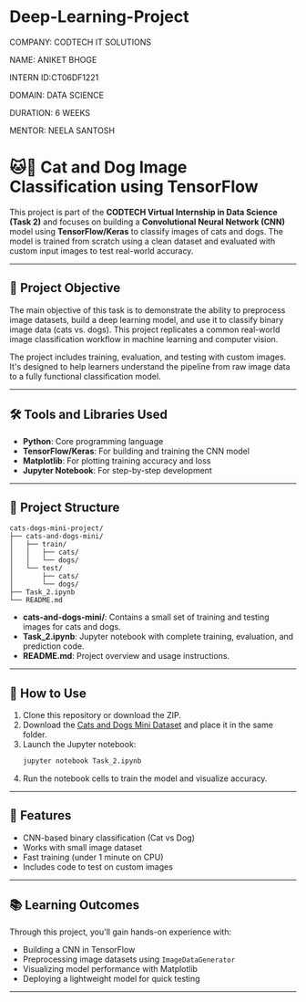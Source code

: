 # Deep-Learning-Project

COMPANY: CODTECH IT SOLUTIONS

NAME: ANIKET BHOGE

INTERN ID:CT06DF1221

DOMAIN: DATA SCIENCE

DURATION: 6 WEEKS

MENTOR: NEELA SANTOSH

# 🐱🐶 Cat and Dog Image Classification using TensorFlow

This project is part of the **CODTECH Virtual Internship in Data Science (Task 2)** and focuses on building a **Convolutional Neural Network (CNN)** model using **TensorFlow/Keras** to classify images of cats and dogs. The model is trained from scratch using a clean dataset and evaluated with custom input images to test real-world accuracy.

---

## 🚀 Project Objective

The main objective of this task is to demonstrate the ability to preprocess image datasets, build a deep learning model, and use it to classify binary image data (cats vs. dogs). This project replicates a common real-world image classification workflow in machine learning and computer vision.

The project includes training, evaluation, and testing with custom images. It's designed to help learners understand the pipeline from raw image data to a fully functional classification model.

---

## 🛠 Tools and Libraries Used

- **Python**: Core programming language
- **TensorFlow/Keras**: For building and training the CNN model
- **Matplotlib**: For plotting training accuracy and loss
- **Jupyter Notebook**: For step-by-step development

---

## 📂 Project Structure

```
cats-dogs-mini-project/
├── cats-and-dogs-mini/
│   ├── train/
│   │   ├── cats/
│   │   └── dogs/
│   └── test/
│       ├── cats/
│       └── dogs/
├── Task_2.ipynb
└── README.md
```

- **cats-and-dogs-mini/**: Contains a small set of training and testing images for cats and dogs.
- **Task_2.ipynb**: Jupyter notebook with complete training, evaluation, and prediction code.
- **README.md**: Project overview and usage instructions.

---

## 📌 How to Use

1. Clone this repository or download the ZIP.
2. Download the [Cats and Dogs Mini Dataset](https://www.kaggle.com/datasets/aleemaparakatta/cats-and-dogs-mini-dataset) and place it in the same folder.
3. Launch the Jupyter notebook:
    ```bash
    jupyter notebook Task_2.ipynb
    ```
4. Run the notebook cells to train the model and visualize accuracy.

---

## 🧪 Features

- CNN-based binary classification (Cat vs Dog)
- Works with small image dataset
- Fast training (under 1 minute on CPU)
- Includes code to test on custom images

---

## 📚 Learning Outcomes

Through this project, you'll gain hands-on experience with:

- Building a CNN in TensorFlow
- Preprocessing image datasets using `ImageDataGenerator`
- Visualizing model performance with Matplotlib
- Deploying a lightweight model for quick testing

---
